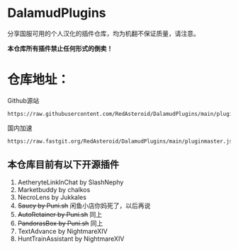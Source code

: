 # DalamudPlugins

分享国服可用的个人汉化的插件仓库，均为机翻不保证质量，请注意。

**本仓库所有插件禁止任何形式的倒卖！**

# 仓库地址： #

Github源站
```
https://raw.githubusercontent.com/RedAsteroid/DalamudPlugins/main/pluginmaster.json
```

国内加速
```
https://raw.fastgit.org/RedAsteroid/DalamudPlugins/main/pluginmaster.json
```

## 本仓库目前有以下开源插件
1. AetheryteLinkInChat by SlashNephy
2. Marketbuddy by chalkos
3. NecroLens by Jukkales
4. ~~Saucy by Puni.sh~~ 闲鱼小店你妈死了，以后再说
5. ~~AutoRetainer by Puni.sh~~ 同上
6. ~~PandorasBox by Puni.sh~~ 同上
7. TextAdvance by NightmareXIV
8. HuntTrainAssistant by NightmareXIV

